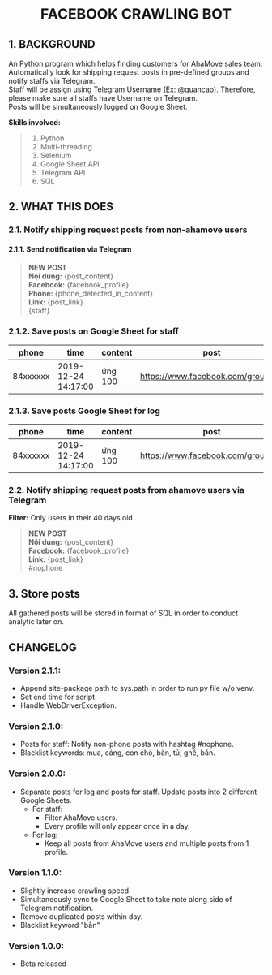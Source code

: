 <center><h1>FACEBOOK CRAWLING BOT</h1></center>

## 1. BACKGROUND
An Python program which helps finding customers for AhaMove sales team.<br>
Automatically look for shipping request posts in pre-defined groups and notify staffs via Telegram.<br>
Staff will be assign using Telegram Username (Ex: @quancao). Therefore, please make sure all staffs have Username on Telegram.<br>
Posts will be simultaneously logged on Google Sheet.

**Skills involved:**
> 1. Python
> 2. Multi-threading
> 3. Selenium
> 4. Google Sheet API
> 5. Telegram API
> 6. SQL

## 2. WHAT THIS DOES
### 2.1. Notify shipping request posts from non-ahamove users
#### 2.1.1. Send notification via Telegram

> **NEW POST** <br>
> **Nội dung:** {post_content} <br>
> **Facebook:** {facebook_profile} <br>
> **Phone:** {phone_detected_in_content} <br>
> **Link:** {post_link} <br>
> {staff}

### 2.1.2. Save posts on Google Sheet for staff
|phone   |time               |content|post                               |profile                     |staff   |note|
|--------|-------------------|-------|-----------------------------------|----------------------------|--------|----|
|84xxxxxx|2019-12-24 14:17:00|ứng 100|https://www.facebook.com/groups/...|https://www.facebook.com/...|@quancao|good|

### 2.1.3. Save posts Google Sheet for log
|phone   |time               |content|post                               |profile                     |
|--------|-------------------|-------|-----------------------------------|----------------------------|
|84xxxxxx|2019-12-24 14:17:00|ứng 100|https://www.facebook.com/groups/...|https://www.facebook.com/...|

### 2.2. Notify shipping request posts from ahamove users via Telegram
**Filter:** Only users in their 40 days old.

> **NEW POST** <br>
> **Nội dung:** {post_content} <br>
> **Facebook:** {facebook_profile} <br>
> **Link:** {post_link} <br>
> #nophone

## 3. Store posts
All gathered posts will be stored in format of SQL in order to conduct analytic later on.

## CHANGELOG

### Version 2.1.1:
- Append site-package path to sys.path in order to run py file w/o venv.
- Set end time for script.
- Handle WebDriverException.

### Version 2.1.0:
- Posts for staff: Notify non-phone posts with hashtag #nophone.
- Blacklist keywords: mua, cáng, con chó, bàn, tủ, ghế, bắn.

### Version 2.0.0:
- Separate posts for log and posts for staff. Update posts into 2 different Google Sheets.
    - For staff:
        - Filter AhaMove users.
        - Every profile will only appear once in a day.
    - For log:
        - Keep all posts from AhaMove users and multiple posts from 1 profile.

### Version 1.1.0:
- Slightly increase crawling speed.
- Simultaneously sync to Google Sheet to take note along side of Telegram notification.
- Remove duplicated posts within day.
- Blacklist keyword "bắn"

### Version 1.0.0:
- Beta released